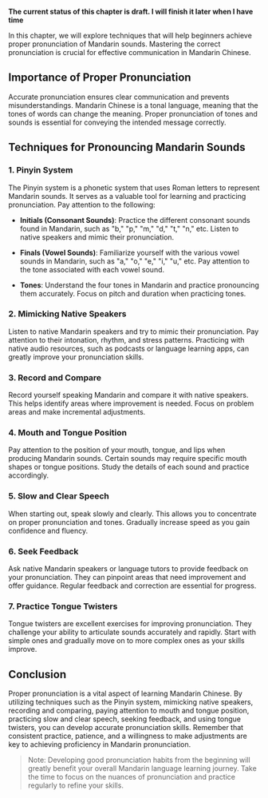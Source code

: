 **The current status of this chapter is draft. I will finish it later when I have time**

In this chapter, we will explore techniques that will help beginners achieve proper pronunciation of Mandarin sounds. Mastering the correct pronunciation is crucial for effective communication in Mandarin Chinese.

Importance of Proper Pronunciation
----------------------------------

Accurate pronunciation ensures clear communication and prevents misunderstandings. Mandarin Chinese is a tonal language, meaning that the tones of words can change the meaning. Proper pronunciation of tones and sounds is essential for conveying the intended message correctly.

Techniques for Pronouncing Mandarin Sounds
------------------------------------------

### 1. Pinyin System

The Pinyin system is a phonetic system that uses Roman letters to represent Mandarin sounds. It serves as a valuable tool for learning and practicing pronunciation. Pay attention to the following:

* **Initials (Consonant Sounds)**: Practice the different consonant sounds found in Mandarin, such as "b," "p," "m," "d," "t," "n," etc. Listen to native speakers and mimic their pronunciation.

* **Finals (Vowel Sounds)**: Familiarize yourself with the various vowel sounds in Mandarin, such as "a," "o," "e," "i," "u," etc. Pay attention to the tone associated with each vowel sound.

* **Tones**: Understand the four tones in Mandarin and practice pronouncing them accurately. Focus on pitch and duration when practicing tones.

### 2. Mimicking Native Speakers

Listen to native Mandarin speakers and try to mimic their pronunciation. Pay attention to their intonation, rhythm, and stress patterns. Practicing with native audio resources, such as podcasts or language learning apps, can greatly improve your pronunciation skills.

### 3. Record and Compare

Record yourself speaking Mandarin and compare it with native speakers. This helps identify areas where improvement is needed. Focus on problem areas and make incremental adjustments.

### 4. Mouth and Tongue Position

Pay attention to the position of your mouth, tongue, and lips when producing Mandarin sounds. Certain sounds may require specific mouth shapes or tongue positions. Study the details of each sound and practice accordingly.

### 5. Slow and Clear Speech

When starting out, speak slowly and clearly. This allows you to concentrate on proper pronunciation and tones. Gradually increase speed as you gain confidence and fluency.

### 6. Seek Feedback

Ask native Mandarin speakers or language tutors to provide feedback on your pronunciation. They can pinpoint areas that need improvement and offer guidance. Regular feedback and correction are essential for progress.

### 7. Practice Tongue Twisters

Tongue twisters are excellent exercises for improving pronunciation. They challenge your ability to articulate sounds accurately and rapidly. Start with simple ones and gradually move on to more complex ones as your skills improve.

Conclusion
----------

Proper pronunciation is a vital aspect of learning Mandarin Chinese. By utilizing techniques such as the Pinyin system, mimicking native speakers, recording and comparing, paying attention to mouth and tongue position, practicing slow and clear speech, seeking feedback, and using tongue twisters, you can develop accurate pronunciation skills. Remember that consistent practice, patience, and a willingness to make adjustments are key to achieving proficiency in Mandarin pronunciation.
> Note: Developing good pronunciation habits from the beginning will greatly benefit your overall Mandarin language learning journey. Take the time to focus on the nuances of pronunciation and practice regularly to refine your skills.
